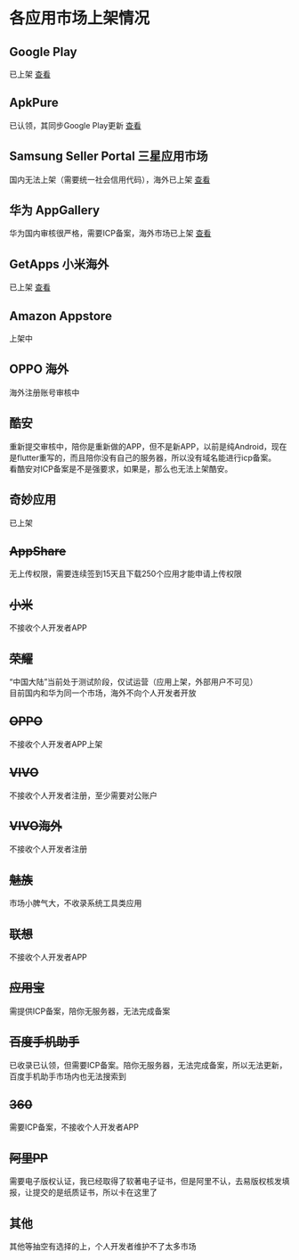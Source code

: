 # 各应用市场上架情况


## Google Play
  已上架 [查看](https://play.google.com/store/apps/details?id=com.zhao.withu)

## ApkPure
  已认领，其同步Google Play更新 [查看](https://apkpure.com/bene/com.zhao.withu)

## Samsung Seller Portal 三星应用市场
  国内无法上架（需要统一社会信用代码），海外已上架 [查看](https://galaxystore.samsung.com/detail/com.zhao.withu)

## 华为 AppGallery
  华为国内审核很严格，需要ICP备案，海外市场已上架 [查看](https://appgallery.huawei.com/app/C100059091)


## GetApps 小米海外
  已上架 [查看](http://app.xiaomi.com/detail/3118384)

## Amazon Appstore
  上架中

## OPPO 海外
  海外注册账号审核中

## 酷安
  重新提交审核中，陪你是重新做的APP，但不是新APP，以前是纯Android，现在是flutter重写的，而且陪你没有自己的服务器，所以没有域名能进行icp备案。  
  看酷安对ICP备案是不是强要求，如果是，那么也无法上架酷安。
  
## 奇妙应用
  已上架

## ~~AppShare~~
  无上传权限，需要连续签到15天且下载250个应用才能申请上传权限
  
## ~~小米~~
  不接收个人开发者APP

## ~~荣耀~~ 
  “中国大陆”当前处于测试阶段，仅试运营（应用上架，外部用户不可见）  
  目前国内和华为同一个市场，海外不向个人开发者开放

## ~~OPPO~~
  不接收个人开发者APP上架

## ~~VIVO~~
  不接收个人开发者注册，至少需要对公账户

## ~~VIVO海外~~
  不接收个人开发者注册

## ~~魅族~~
  市场小脾气大，不收录系统工具类应用
  
## ~~联想~~
  不接收个人开发者APP

## ~~应用宝~~
  需提供ICP备案，陪你无服务器，无法完成备案

## ~~百度手机助手~~
  已收录已认领，但需要ICP备案。陪你无服务器，无法完成备案，所以无法更新，百度手机助手市场内也无法搜索到

## ~~360~~
  需要ICP备案，不接收个人开发者APP

## ~~阿里PP~~
  需要电子版权认证，我已经取得了软著电子证书，但是阿里不认，去易版权核发填报，让提交的是纸质证书，所以卡在这里了
  
## 其他
  其他等抽空有选择的上，个人开发者维护不了太多市场
